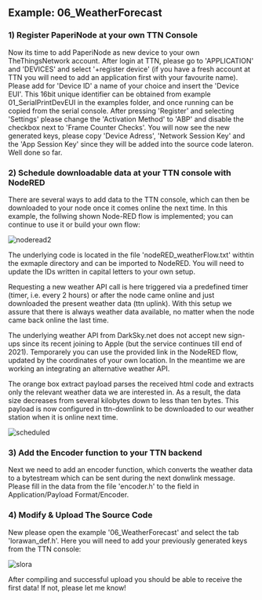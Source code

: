 
Example: 06_WeatherForecast
-------------------
### 1) Register PaperiNode at your own TTN Console

Now its time to add PaperiNode as new device to your own TheThingsNetwork account. After login at TTN, please go to 'APPLICATION' and 'DEVICES' and select '+register device' (if you have a fresh account at TTN you will need to add an application first with your favourite name). Please add for 'Device ID' a name of your choice and insert the 'Device EUI'. This 16bit unique identifier can be obtained from example 01_SerialPrintDevEUI in the examples folder, and once running can be copied from the serial console. After pressing 'Register' and selecting 'Settings' please change the 'Activation Method' to 'ABP' and disable the checkbox next to 'Frame Counter Checks'. You will now see the new generated keys, please copy 'Device Adress', 'Network Session Key' and the 'App Session Key' since they will be added into the source code lateron. Well done so far.

### 2) Schedule downloadable data at your TTN console with NodeRED

There are several ways to add data to the TTN console, which can then be downloaded to your node once it comes online the next time. In this example, the follwing shown Node-RED flow is implemented; you can continue to use it or build your own flow:

![noderead2](https://user-images.githubusercontent.com/21104467/71321637-c1accb80-24bc-11ea-906a-3cce3634e421.jpg)

The underlying code is located in the file 'nodeRED_weatherFlow.txt' withtin the exmaple directory and can be imported to NodeRED. You will need to update the IDs written in capital letters to your own setup.

Requesting a new weather API call is here triggered via a predefined timer (timer, i.e. every 2 hours) or after the node came online and just downloaded the present weather data (ttn uplink). With this setup we assure that there is always weather data available, no matter when the node came back online the last time. 

The underlying weather API from DarkSky.net does not accept new sign-ups since its recent joining to Apple (but the service continues till end of 2021). Temporarely you can use the provided link in the NodeRED flow, updated by the coordinates of your own location. In the meantime we are working an integrating an alternative weather API.

The orange box extract payload parses the received html code and extracts only the relevant weather data we are interested in. As a result, the data size decreases from several kilobytes down to less than ten bytes. This payload is now configured in ttn-downlink to be downloaded to our weather station when it is online next time.

![scheduled](https://user-images.githubusercontent.com/21104467/71321656-2a944380-24bd-11ea-957f-c4cb6a82c611.jpg)

### 3) Add the Encoder function to your TTN backend

Next we need to add an encoder function, which converts the weather data to a bytestream which can be sent during the next donwlink message. Please fill in the data from the file 'encoder.h' to the field in Application/Payload Format/Encoder.

### 4) Modify & Upload The Source Code

New please open the example '06_WeatherForecast' and select the tab 'lorawan_def.h'. Here you will need to add your previously generated keys from the TTN console:

![slora](https://user-images.githubusercontent.com/21104467/71319850-f1030e80-24a3-11ea-84f9-7d1ee86cc57c.jpg)

After compiling and successful upload you should be able to receive the first data! If not, please let me know!
